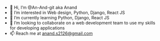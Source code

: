 - 👋 Hi, I’m @An-And-git aka Anand
- 👀 I’m interested in Web design, Python, Django, React JS
- 🌱 I’m currently learning Python, Django, React JS
- 💞️ I’m looking to collaborate on a web development team to use my skills for developing applications 
- 📫 Reach me at anand.s2126@gmail.com

<!---
An-And-git/An-And-git is a ✨ special ✨ repository because its `README.md` (this file) appears on your GitHub profile.
You can click the Preview link to take a look at your changes.
--->
